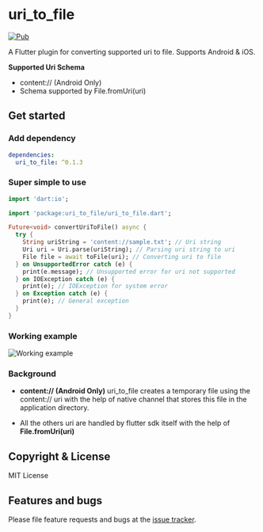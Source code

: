# uri_to_file

[![Pub](https://img.shields.io/pub/v/uri_to_file.svg?style=flat-square&logo=dart&label=pub.dev&color=blue)](https://pub.dev/packages/uri_to_file)

A Flutter plugin for converting supported uri to file. Supports Android & iOS.

**Supported Uri Schema**

- content:// (Android Only)
- Schema supported by File.fromUri(uri)

## Get started

### Add dependency

```yaml
dependencies:
  uri_to_file: ^0.1.3
```

### Super simple to use

```dart
import 'dart:io';

import 'package:uri_to_file/uri_to_file.dart';

Future<void> convertUriToFile() async {
  try {
    String uriString = 'content://sample.txt'; // Uri string
    Uri uri = Uri.parse(uriString); // Parsing uri string to uri
    File file = await toFile(uri); // Converting uri to file
  } on UnsupportedError catch (e) {
    print(e.message); // Unsupported error for uri not supported
  } on IOException catch (e) {
    print(e); // IOException for system error
  } on Exception catch (e) {
    print(e); // General exception
  }
}
```

### Working example

![Working example](https://raw.githubusercontent.com/Nikhil1999/uri-to-file/dev/example/output/Output.gif 'Working example')

### Background

- **content:// (Android Only)**
  uri_to_file creates a temporary file using the content:// uri with the help of native channel that stores this file in the application directory.

- All the others uri are handled by flutter sdk itself with the help of
  **File.fromUri(uri)**

## Copyright & License

MIT License

## Features and bugs

Please file feature requests and bugs at the [issue tracker][tracker].

[tracker]: https://github.com/Nikhil1999/uri-to-file/issues
